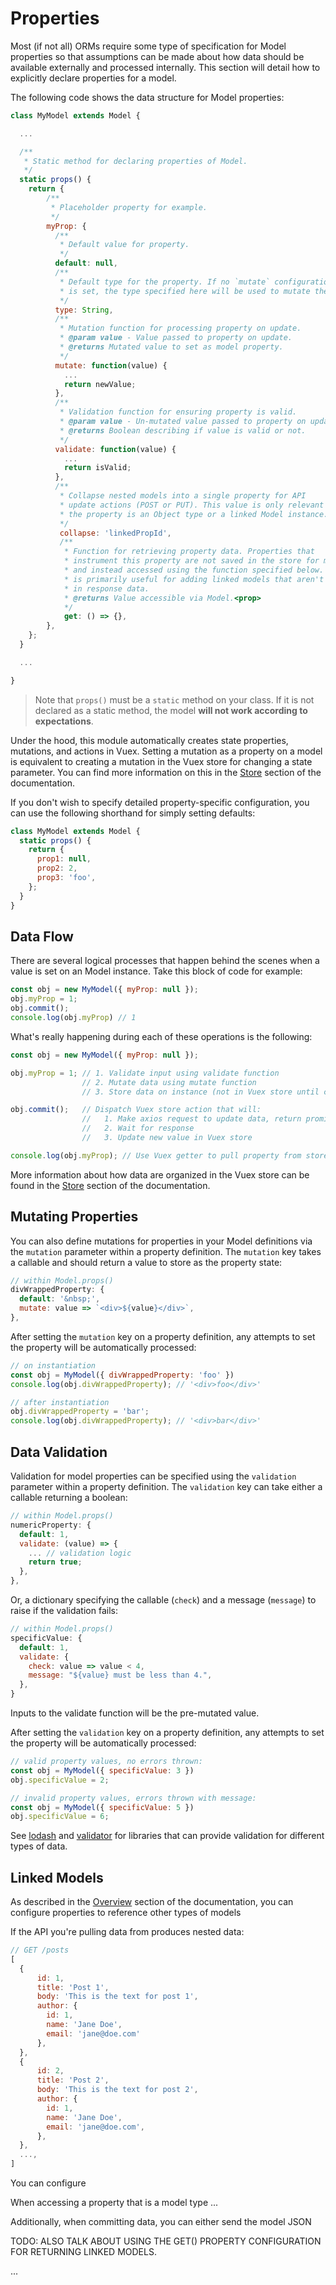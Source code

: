 # Properties

Most (if not all) ORMs require some type of specification for Model properties so that assumptions can be made about how data should be available externally and processed internally. This section will detail how to explicitly declare properties for a model.

The following code shows the data structure for Model properties:

```javascript
class MyModel extends Model {

  ...

  /**
   * Static method for declaring properties of Model.
   */
  static props() {
    return {
        /**
         * Placeholder property for example.
         */
        myProp: {
          /**
           * Default value for property.
           */
          default: null,
          /**
           * Default type for the property. If no `mutate` configuration
           * is set, the type specified here will be used to mutate the object.
           */
          type: String,
          /**
           * Mutation function for processing property on update.
           * @param value - Value passed to property on update.
           * @returns Mutated value to set as model property.
           */
          mutate: function(value) {
            ...
            return newValue;
          },
          /**
           * Validation function for ensuring property is valid.
           * @param value - Un-mutated value passed to property on update.
           * @returns Boolean describing if value is valid or not.
           */
          validate: function(value) {
            ...
            return isValid;
          },
          /**
           * Collapse nested models into a single property for API
           * update actions (POST or PUT). This value is only relevant if
           * the property is an Object type or a linked Model instance.
           */
           collapse: 'linkedPropId',
           /**
            * Function for retrieving property data. Properties that
            * instrument this property are not saved in the store for models,
            * and instead accessed using the function specified below. This
            * is primarily useful for adding linked models that aren't nested
            * in response data.
            * @returns Value accessible via Model.<prop>
            */
            get: () => {},
        },
    };
  }

  ...

}

```

> Note that `props()` must be a `static` method on your class. If it is not declared as a static method, the model **will not work according to expectations**.

Under the hood, this module automatically creates state properties, mutations, and actions in Vuex. Setting a mutation as a property on a model is equivalent to creating a mutation in the Vuex store for changing a state parameter. You can find more information on this in the [Store](/guide/store/overview.md) section of the documentation.

If you don't wish to specify detailed property-specific configuration, you can use the following shorthand for simply setting defaults:

```javascript
class MyModel extends Model {
  static props() {
    return {
      prop1: null,
      prop2: 2,
      prop3: 'foo',
    };
  }
}
```

## Data Flow

There are several logical processes that happen behind the scenes when a value is set on an Model instance. Take this block of code for example:

```javascript
const obj = new MyModel({ myProp: null });
obj.myProp = 1;
obj.commit();
console.log(obj.myProp) // 1
```

What's really happening during each of these operations is the following:

```javascript
const obj = new MyModel({ myProp: null });

obj.myProp = 1; // 1. Validate input using validate function
                // 2. Mutate data using mutate function
                // 3. Store data on instance (not in Vuex store until commit)

obj.commit();   // Dispatch Vuex store action that will:
                //   1. Make axios request to update data, return promise
                //   2. Wait for response
                //   3. Update new value in Vuex store

console.log(obj.myProp); // Use Vuex getter to pull property from store for instance.
```

More information about how data are organized in the Vuex store can be found in the [Store](/guide/store/overview.md) section of the documentation.

<!-- TODO: ADD DIAGRAM FOR DATA FLOW? -->


## Mutating Properties

You can also define mutations for properties in your Model definitions via the `mutation` parameter within a property definition. The `mutation` key takes a callable and should return a value to store as the property state:

```javascript
// within Model.props()
divWrappedProperty: {
  default: '&nbsp;',
  mutate: value => `<div>${value}</div>`,
},
```

After setting the `mutation` key on a property definition, any attempts to set the property will be automatically processed:

```javascript
// on instantiation
const obj = MyModel({ divWrappedProperty: 'foo' })
console.log(obj.divWrappedProperty); // '<div>foo</div>'

// after instantiation
obj.divWrappedProperty = 'bar';
console.log(obj.divWrappedProperty); // '<div>bar</div>'
```

## Data Validation

Validation for model properties can be specified using the `validation` parameter within a property definition. The `validation` key can take either a callable returning a boolean:

```javascript
// within Model.props()
numericProperty: {
  default: 1,
  validate: (value) => {
    ... // validation logic
    return true;
  },
},
```

Or, a dictionary specifying the callable (`check`) and a message (`message`) to raise if the validation fails:

```javascript
// within Model.props()
specificValue: {
  default: 1,
  validate: {
    check: value => value < 4,
    message: "${value} must be less than 4.",
  },
}
```

Inputs to the validate function will be the pre-mutated value.

After setting the `validation` key on a property definition, any attempts to set the property will be automatically processed:

```javascript
// valid property values, no errors thrown:
const obj = MyModel({ specificValue: 3 })
obj.specificValue = 2;

// invalid property values, errors thrown with message:
const obj = MyModel({ specificValue: 5 })
obj.specificValue = 6;
```

See [lodash](https://lodash.com/docs) and [validator](https://github.com/validatorjs/validator.js) for libraries that can provide validation for different types of data.

## Linked Models

As described in the [Overview](/guide/models/overview.md) section of the documentation, you can configure properties to reference other types of models

If the API you're pulling data from produces nested data:

```javascript
// GET /posts
[
  {
      id: 1,
      title: 'Post 1',
      body: 'This is the text for post 1',
      author: {
        id: 1,
        name: 'Jane Doe',
        email: 'jane@doe.com'
      },
  },
  {
      id: 2,
      title: 'Post 2',
      body: 'This is the text for post 2',
      author: {
        id: 1,
        name: 'Jane Doe',
        email: 'jane@doe.com',
      },
  },
  ...,
]
```

You can configure


When accessing a property that is a model type ...


Additionally, when committing data, you can either send the model JSON

TODO: ALSO TALK ABOUT USING THE GET() PROPERTY CONFIGURATION FOR RETURNING LINKED MODELS.

...
